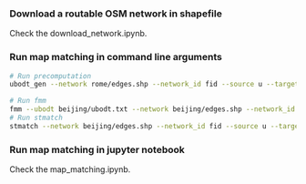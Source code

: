 ### Download a routable OSM network in shapefile

Check the download_network.ipynb.

### Run map matching in command line arguments

```bash
# Run precomputation
ubodt_gen --network rome/edges.shp --network_id fid --source u --target v --output rome/ubodt.txt --delta 0.025 --use_omp

# Run fmm
fmm --ubodt beijing/ubodt.txt --network beijing/edges.shp --network_id fid --source u --target v --gps beijing/trips.csv -k 8 -r 0.003 -e 0.0005 --output beijing/mr.txt --use_omp
# Run stmatch
stmatch --network beijing/edges.shp --network_id fid --source u --target v --gps beijing/trips.csv -k 8 -r 0.003 -e 0.0005 --output beijing/mr.txt --use_omp --output_fields opath,cpath,mgeom
```

### Run map matching in jupyter notebook

Check the map_matching.ipynb.

